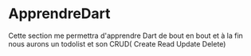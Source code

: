 # ApprendreDart
Cette section me permettra d'apprendre Dart de bout en bout et à la fin nous aurons un todolist et son CRUD( Create Read Update Delete)
